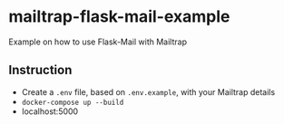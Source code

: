 # mailtrap-flask-mail-example

Example on how to use Flask-Mail with Mailtrap

## Instruction

- Create a `.env` file, based on `.env.example`, with your Mailtrap details
- `docker-compose up --build`
- localhost:5000
